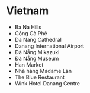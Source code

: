 # Vietnam
* Ba Na Hills
* Cộng Cà Phê
* Da Nang Cathedral
* Danang International Airport
* Đà Nẵng Mikazuki
* Đà Nẵng Museum
* Han Market
* Nhà hàng Madame Lân
* The Blue Restaurant
* Wink Hotel Danang Centre

